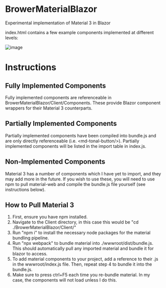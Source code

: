 # BrowerMaterialBlazor
Experimental implementation of Material 3 in Blazor


index.html contains a few example components implemented at different levels:

![image](https://github.com/camelCase12/BrowerMaterialBlazor/assets/14899204/4e3ea389-b8fe-4fe2-a933-996a567c8835)

# Instructions

## Fully Implemented Components

Fully implemented components are referenceable in BrowerMaterialBlazor/Client/Components. These provide Blazor component wrappers for their Material 3 counterparts.

## Partially Implemented Components

Partially implemented components have been compiled into bundle.js and are only directly referenceable (i.e. \<md-tonal-button/>). Partially implemented components will be listed in the import table in index.js.

## Non-Implemented Components

Material 3 has a number of components which I have yet to import, and they may add more in the future. If you wish to use these, you will need to use npm to pull material-web and compile the bundle.js file yourself (see instructions below).

## How to Pull Material 3

1. First, ensure you have npm installed.
2. Navigate to the Client directory, in this case this would be "cd ./BrowerMaterialBlazor/Client/"
3. Run "npm i" to install the necessary node packages for the material bundling pipeline.
4. Run "npx webpack" to bundle material into ./wwwroot/dist/bundle.js. This should automatically pull any imported material and bundle it for blazor to access.
5. To add material components to your project, add a reference to their .js in the wwwroot/index.js file. Then, repeat step 4 to bundle it into the bundle.js.
6. Make sure to press ctrl+F5 each time you re-bundle material. In my case, the components will not load unless I do this.
